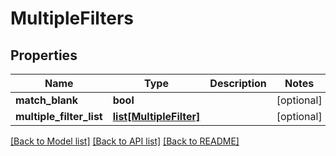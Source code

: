 # MultipleFilters

## Properties
Name | Type | Description | Notes
------------ | ------------- | ------------- | -------------
**match_blank** | **bool** |  | [optional] 
**multiple_filter_list** | [**list[MultipleFilter]**](MultipleFilter.md) |  | [optional] 

[[Back to Model list]](../README.md#documentation-for-models) [[Back to API list]](../README.md#documentation-for-api-endpoints) [[Back to README]](../README.md)


